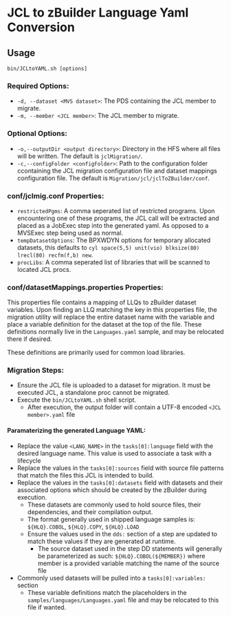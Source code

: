 # JCL to zBuilder Language Yaml Conversion

## Usage
```
bin/JCLtoYAML.sh [options]
```

### Required Options:
- `-d, --dataset <MVS dataset>`: The PDS containing the JCL member to migrate.
- `-m, --member <JCL member>`: The JCL member to migrate.

### Optional Options:
- `-o,--outputDir <output directory>`: Directory in the HFS where all files will be written. The default is `jclMigration/`.
- `-c,--configFolder <configFolder>`: Path to the configuration folder ccontaining the JCL migration configuration file and dataset mappings configuration file. The default is `Migration/jcl/jclToZBuilder/conf`.

### conf/jclmig.conf Properties:
- `restrictedPgms`: A comma seperated list of restricted programs. Upon encountering one of these programs, the JCL call will be extracted and placed as a JobExec step into the generated yaml. As opposed to a MVSExec step being used as normal.
- `tempDatasetOptions`: The BPXWDYN options for temporary allocated datasets, this defaults to `cyl space(5,5) unit(vio) blksize(80) lrecl(80) recfm(f,b) new`.
- `procLibs`: A comma seperated list of libraries that will be scanned to located JCL procs.

### conf/datasetMappings.properties Properties:
This properties file contains a mapping of LLQs to zBuilder dataset variables. Upon finding an LLQ matching the key in this properties file, the migration utility will replace the entire dataset name with the variable and place a variable definition for the dataset at the top of the file. These definitions normally live in the `Languages.yaml` sample, and may be relocated there if desired.

These definitions are primarily used for common load libraries.

### Migration Steps:
- Ensure the JCL file is uploaded to a dataset for migration. It must be executed JCL, a standalone proc cannot be migrated.
- Execute the `bin/JCLtoYAML.sh` shell script.
  - After execution, the output folder will contain a UTF-8 encoded `<JCL member>.yaml` file

#### Paramaterizing the generated Language YAML:
- Replace the value `<LANG_NAME>` in the `tasks[0]:language` field with the desired language name. This value is used to associate a task with a lifecycle
- Replace the values in the `tasks[0]:sources` field with source file patterns that match the files this JCL is intended to build.
- Replace the values in the `tasks[0]:datasets` field with datasets and their associated options which should be created by the zBuilder during execution.
  - These datasets are commonly used to hold source files, their dependencies, and their compilation output.
  - The format generally used in shipped language samples is: `${HLQ}.COBOL`, `${HLQ}.COPY`, `${HLQ}.LOAD`
  - Ensure the values used in the `dds:` section of a step are updated to match these values if they are generated at runtime.
    - The source dataset used in the step DD statements will generally be parameterized as such: `${HLQ}.COBOL(${MEMBER})` where member is a provided variable matching the name of the source file
- Commonly used datasets will be pulled into a `tasks[0]:variables:` section
  - These variable definitions match the placeholders in the `samples/languages/Languages.yaml` file and may be relocated to this file if wanted.
